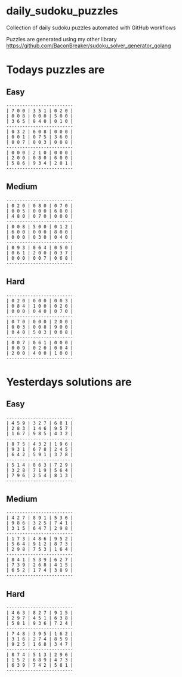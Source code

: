 
# daily_sudoku_puzzles 

Collection of daily sudoku puzzles automated with GitHub workflows 

Puzzles are generated using my other library https://github.com/BaconBreaker/sudoku_solver_generator_golang 
 

# Todays puzzles are 

## Easy 

```
-------------------------
| 7 0 0 | 3 5 1 | 0 2 0 | 
| 0 0 8 | 0 0 0 | 5 0 0 | 
| 3 6 5 | 8 4 0 | 0 1 0 | 
-------------------------
| 0 3 2 | 6 0 8 | 0 0 0 | 
| 0 0 1 | 0 7 5 | 3 6 0 | 
| 0 0 7 | 0 0 3 | 0 0 8 | 
-------------------------
| 0 0 0 | 2 1 0 | 0 0 0 | 
| 2 0 0 | 0 8 0 | 6 0 0 | 
| 5 8 6 | 9 3 4 | 2 0 1 | 
-------------------------
```
## Medium 

```
-------------------------
| 0 2 0 | 0 8 0 | 0 7 0 | 
| 0 0 5 | 0 0 0 | 6 8 0 | 
| 4 8 0 | 0 7 0 | 0 0 0 | 
-------------------------
| 0 0 8 | 5 0 0 | 0 1 2 | 
| 6 0 0 | 0 0 0 | 8 0 0 | 
| 0 0 0 | 0 3 0 | 0 4 0 | 
-------------------------
| 0 9 3 | 0 6 4 | 0 5 0 | 
| 0 6 1 | 2 0 0 | 0 3 7 | 
| 0 0 0 | 0 0 7 | 0 6 8 | 
-------------------------
```
## Hard 

```
-------------------------
| 0 2 0 | 0 0 0 | 0 0 3 | 
| 0 8 4 | 1 0 0 | 0 2 0 | 
| 0 0 0 | 0 4 0 | 0 7 0 | 
-------------------------
| 0 7 0 | 0 0 0 | 2 0 0 | 
| 0 0 3 | 0 0 8 | 9 0 0 | 
| 0 4 0 | 5 0 3 | 0 0 8 | 
-------------------------
| 0 0 7 | 0 6 1 | 0 0 0 | 
| 0 0 9 | 0 2 0 | 0 0 4 | 
| 2 0 0 | 4 0 0 | 1 0 0 | 
-------------------------
```
# Yesterdays solutions are 

## Easy 

```
-------------------------
| 4 5 9 | 3 2 7 | 6 8 1 | 
| 2 8 3 | 1 4 6 | 9 5 7 | 
| 1 6 7 | 9 8 5 | 4 3 2 | 
-------------------------
| 8 7 5 | 4 3 2 | 1 9 6 | 
| 9 3 1 | 6 7 8 | 2 4 5 | 
| 6 4 2 | 5 9 1 | 3 7 8 | 
-------------------------
| 5 1 4 | 8 6 3 | 7 2 9 | 
| 3 2 8 | 7 1 9 | 5 6 4 | 
| 7 9 6 | 2 5 4 | 8 1 3 | 
-------------------------
```
## Medium 

```
-------------------------
| 4 2 7 | 8 9 1 | 5 3 6 | 
| 9 8 6 | 3 2 5 | 7 4 1 | 
| 3 1 5 | 6 4 7 | 2 9 8 | 
-------------------------
| 1 7 3 | 4 8 6 | 9 5 2 | 
| 5 6 4 | 9 1 2 | 8 7 3 | 
| 2 9 8 | 7 5 3 | 1 6 4 | 
-------------------------
| 8 4 1 | 5 3 9 | 6 2 7 | 
| 7 3 9 | 2 6 8 | 4 1 5 | 
| 6 5 2 | 1 7 4 | 3 8 9 | 
-------------------------
```
## Hard 

```
-------------------------
| 4 6 3 | 8 2 7 | 9 1 5 | 
| 2 9 7 | 4 5 1 | 6 3 8 | 
| 5 8 1 | 9 3 6 | 7 2 4 | 
-------------------------
| 7 4 8 | 3 9 5 | 1 6 2 | 
| 3 1 6 | 2 7 4 | 8 5 9 | 
| 9 2 5 | 1 6 8 | 3 4 7 | 
-------------------------
| 8 7 4 | 5 1 3 | 2 9 6 | 
| 1 5 2 | 6 8 9 | 4 7 3 | 
| 6 3 9 | 7 4 2 | 5 8 1 | 
-------------------------
```
